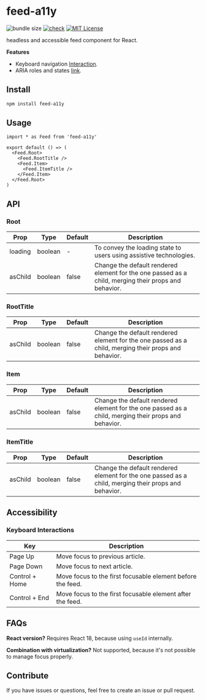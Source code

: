 # feed-a11y

![bundle size](https://img.shields.io/bundlephobia/minzip/feed-a11y)
[![check](https://github.com/caprolactam/feed-a11y/actions/workflows/tests.yml/badge.svg)](https://github.com/caprolactam/feed-a11y/actions/workflows/tests.yml)
[![MIT License](https://img.shields.io/badge/license-MIT%20License-blue.svg?style=flat-square)](https://github.com/caprolactam/feed-a11y/blob/main/LICENSE)

headless and accessible feed component for React.

**Features**

- Keyboard navigation
  [Interaction](https://www.w3.org/WAI/ARIA/apg/patterns/feed#keyboardinteraction).
- ARIA roles and states
  [link](https://www.w3.org/WAI/ARIA/apg/patterns/feed#wai-ariaroles,states,andproperties).

## Install

```sh
npm install feed-a11y
```

## Usage

```tsx
import * as Feed from 'feed-a11y'

export default () => (
  <Feed.Root>
    <Feed.RootTitle />
    <Feed.Item>
      <Feed.ItemTitle />
    </Feed.Item>
  </Feed.Root>
)
```

## API

### Root

| Prop    | Type    | Default | Description                                                                                          |
| ------- | ------- | ------- | ---------------------------------------------------------------------------------------------------- |
| loading | boolean | -       | To convey the loading state to users using assistive technologies.                                   |
| asChild | boolean | false   | Change the default rendered element for the one passed as a child, merging their props and behavior. |

### RootTitle

| Prop    | Type    | Default | Description                                                                                          |
| ------- | ------- | ------- | ---------------------------------------------------------------------------------------------------- |
| asChild | boolean | false   | Change the default rendered element for the one passed as a child, merging their props and behavior. |

### Item

| Prop    | Type    | Default | Description                                                                                          |
| ------- | ------- | ------- | ---------------------------------------------------------------------------------------------------- |
| asChild | boolean | false   | Change the default rendered element for the one passed as a child, merging their props and behavior. |

### ItemTitle

| Prop    | Type    | Default | Description                                                                                          |
| ------- | ------- | ------- | ---------------------------------------------------------------------------------------------------- |
| asChild | boolean | false   | Change the default rendered element for the one passed as a child, merging their props and behavior. |

## Accessibility

### Keyboard Interactions

| Key            | Description                                                |
| -------------- | ---------------------------------------------------------- |
| Page Up        | Move focus to previous article.                            |
| Page Down      | Move focus to next article.                                |
| Control + Home | Move focus to the first focusable element before the feed. |
| Control + End  | Move focus to the first focusable element after the feed.  |

## FAQs

**React version?** Requires React 18, because using `useId` internally.

**Combination with virtualization?** Not supported, because it's not possible to
manage focus properly.

## Contribute

If you have issues or questions, feel free to create an issue or pull request.
